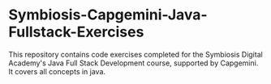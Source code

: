 # Symbiosis-Capgemini-Java-Fullstack-Exercises
This repository contains code exercises completed for the Symbiosis Digital Academy's Java Full Stack Development course, supported by Capgemini. It covers all concepts in java.
